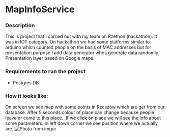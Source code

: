 # MapInfoService

### Description
This is project that  I carried out with my team on Rzethon (hackathon). It was in IOT category. On hackathon we had some platforms similar to arduino which counted people on the basis of MAC addresses but for presentation purpose I add data generator whos generate data randomly. Presentation layer based on Google maps.

### Requirements to run the project
- Postgres DB

### How it looks like:
On screen we see map with some points in Rzeszów which are get from our database.  After 5 seconds colour of place can change because people leave or come to this place. .If we click on place we will see the info about some parameters. In left down corner we see position where we actually are.
![Photo from imgur](https://i.imgur.com/eXOYt8I.png)

